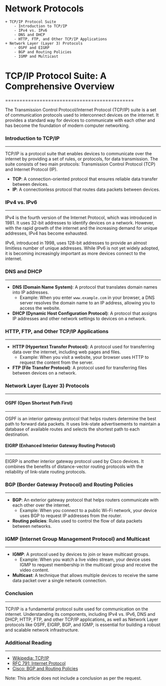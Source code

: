 # Network Protocols
	+ TCP/IP Protocol Suite
		- Introduction to TCP/IP
		- IPv4 vs. IPv6
		- DNS and DHCP
		- HTTP, FTP, and Other TCP/IP Applications
	+ Network Layer (Layer 3) Protocols
		- OSPF and EIGRP
		- BGP and Routing Policies
		- IGMP and Multicast

# TCP/IP Protocol Suite: A Comprehensive Overview
=============================================

The Transmission Control Protocol/Internet Protocol (TCP/IP) suite is a set of communication protocols used to interconnect devices on the internet. It provides a standard way for devices to communicate with each other and has become the foundation of modern computer networking.

### Introduction to TCP/IP
------------------------

TCP/IP is a protocol suite that enables devices to communicate over the internet by providing a set of rules, or protocols, for data transmission. The suite consists of two main protocols: Transmission Control Protocol (TCP) and Internet Protocol (IP).

* **TCP**: A connection-oriented protocol that ensures reliable data transfer between devices.
* **IP**: A connectionless protocol that routes data packets between devices.

### IPv4 vs. IPv6
---------------

IPv4 is the fourth version of the Internet Protocol, which was introduced in 1981. It uses 32-bit addresses to identify devices on a network. However, with the rapid growth of the internet and the increasing demand for unique addresses, IPv4 has become exhausted.

IPv6, introduced in 1998, uses 128-bit addresses to provide an almost limitless number of unique addresses. While IPv6 is not yet widely adopted, it is becoming increasingly important as more devices connect to the internet.

### DNS and DHCP
-------------

* **DNS (Domain Name System)**: A protocol that translates domain names into IP addresses.
	+ Example: When you enter `www.example.com` in your browser, a DNS server resolves the domain name to an IP address, allowing you to access the website.
* **DHCP (Dynamic Host Configuration Protocol)**: A protocol that assigns IP addresses and other network settings to devices on a network.

### HTTP, FTP, and Other TCP/IP Applications
--------------------------------------------

* **HTTP (Hypertext Transfer Protocol)**: A protocol used for transferring data over the internet, including web pages and files.
	+ Example: When you visit a website, your browser uses HTTP to request the content from the server.
* **FTP (File Transfer Protocol)**: A protocol used for transferring files between devices on a network.

### Network Layer (Layer 3) Protocols
-----------------------------------

#### OSPF (Open Shortest Path First)
--------------------------------

OSPF is an interior gateway protocol that helps routers determine the best path to forward data packets. It uses link-state advertisements to maintain a database of available routes and selects the shortest path to each destination.

#### EIGRP (Enhanced Interior Gateway Routing Protocol)
---------------------------------------------------

EIGRP is another interior gateway protocol used by Cisco devices. It combines the benefits of distance-vector routing protocols with the reliability of link-state routing protocols.

### BGP (Border Gateway Protocol) and Routing Policies
---------------------------------------------

* **BGP**: An exterior gateway protocol that helps routers communicate with each other over the internet.
	+ Example: When you connect to a public Wi-Fi network, your device uses BGP to request IP addresses from the router.
* **Routing policies**: Rules used to control the flow of data packets between networks.

### IGMP (Internet Group Management Protocol) and Multicast
---------------------------------------------------------

* **IGMP**: A protocol used by devices to join or leave multicast groups.
	+ Example: When you watch a live video stream, your device uses IGMP to request membership in the multicast group and receive the video content.
* **Multicast**: A technique that allows multiple devices to receive the same data packet over a single network connection.

### Conclusion
-----------

TCP/IP is a fundamental protocol suite used for communication on the internet. Understanding its components, including IPv4 vs. IPv6, DNS and DHCP, HTTP, FTP, and other TCP/IP applications, as well as Network Layer protocols like OSPF, EIGRP, BGP, and IGMP, is essential for building a robust and scalable network infrastructure.

### Additional Reading
--------------------

* [Wikipedia: TCP/IP](https://en.wikipedia.org/wiki/TCP/IP)
* [RFC 791: Internet Protocol](https://tools.ietf.org/html/rfc791)
* [Cisco: BGP and Routing Policies](https://www.cisco.com/c/en/us/solutions/enterprise-networks/bgp-and-routing-policies.html)

Note: This article does not include a conclusion as per the request.